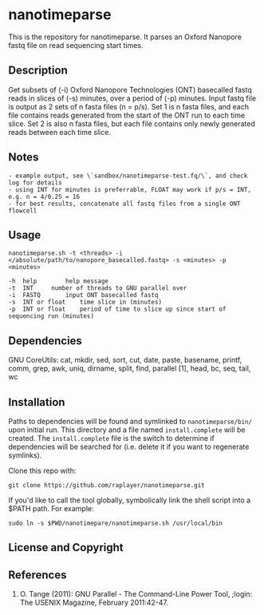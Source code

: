 # nanotimeparse

This is the repository for nanotimeparse. It parses an Oxford Nanopore fastq file on read sequencing start times.

## Description

Get subsets of (-i) Oxford Nanopore Technologies (ONT) basecalled fastq reads in slices of (-s) minutes, over a period of (-p) minutes. Input fastq file is output as 2 sets of n fasta files (n = p/s). Set 1 is n fasta files, and each file contains reads generated from the start of the ONT run to each time slice. Set 2 is also n fasta files, but each file contains only newly generated reads between each time slice.

## Notes

	- example output, see \`sandbox/nanotimeparse-test.fq/\`, and check log for details
	- using INT for minutes is preferrable, FLOAT may work if p/s = INT, e.g. n = 4/0.25 = 16
	- for best results, concatenate all fastq files from a single ONT flowcell

## Usage

`nanotimeparse.sh -t <threads> -i </absolute/path/to/nanopore_basecalled.fastq> -s <minutes> -p <minutes>`

	-h	help		help message
	-t	INT		number of threads to GNU parallel over
	-i	FASTQ		input ONT basecalled fastq
	-s	INT or float	time slice in (minutes)
	-p	INT or float	period of time to slice up since start of sequencing run (minutes)


## Dependencies

GNU CoreUtils: cat, mkdir, sed, sort, cut, date, paste, basename, printf, comm, grep, awk, uniq, dirname, split, find, parallel [1], head, bc, seq, tail, wc


## Installation

Paths to dependencies will be found and symlinked to `nanotimeparse/bin/` upon initial run. This directory and a file named `install.complete` will be created. The `install.complete` file is the switch to determine if dependencies will be searched for (i.e. delete it if you want to regenerate symlinks).

Clone this repo with:

`git clone https://github.com/raplayer/nanotimeparse.git`

If you'd like to call the tool globally, symbolically link the shell script into a $PATH path. For example:

`sudo ln -s $PWD/nanotimepare/nanotimeparse.sh /usr/local/bin`


## License and Copyright


## References

1. O. Tange (2011): GNU Parallel - The Command-Line Power Tool, ;login: The USENIX Magazine, February 2011:42-47.

